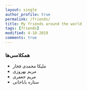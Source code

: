 ```yaml
---
layout: single
author_profile: true
permalink: /friends/
title: My friends around the world
tags: [friends]
modified: 4-10-2019
comments: true
---
```


### همکلاسی‌ها
* ملیکا محمدی فخار
* مریم بهروزی
* مریم جعفری
* ستاره باباجانی



